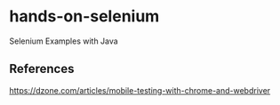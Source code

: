 # hands-on-selenium

Selenium Examples with Java


## References

https://dzone.com/articles/mobile-testing-with-chrome-and-webdriver
